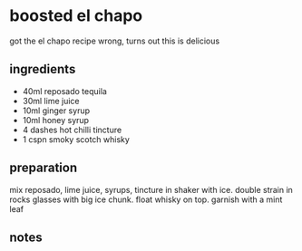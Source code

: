 # boosted el chapo

got the el chapo recipe wrong, turns out this is delicious

## ingredients

- 40ml reposado tequila
- 30ml lime juice
- 10ml ginger syrup
- 10ml honey syrup
- 4 dashes hot chilli tincture
- 1 cspn smoky scotch whisky

## preparation

mix reposado, lime juice, syrups, tincture in shaker with ice. double strain in rocks glasses with big ice chunk. float whisky on top. garnish with a mint leaf

## notes

